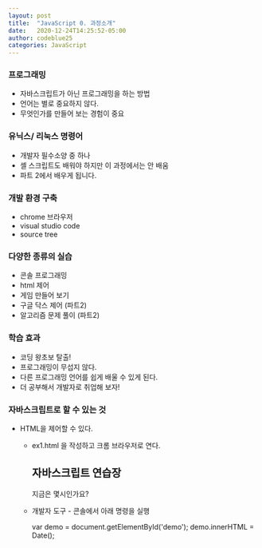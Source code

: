```yaml
---
layout: post
title:  "JavaScript 0. 과정소개"
date:   2020-12-24T14:25:52-05:00
author: codeblue25
categories: JavaScript
---
```


<h3>프로그래밍</h3>

* 자바스크립트가 아닌 프로그래밍을 하는 방법
* 언어는 별로 중요하지 않다.
* 무엇인가를 만들어 보는 경험이 중요


<h3>유닉스/ 리눅스 명령어</h3>

* 개발자 필수소양 중 하나
* 셸 스크립트도 배워야 하지만 이 과정에서는 안 배움
* 파트 2에서 배우게 됩니다.


<h3>개발 환경 구축</h3>

* chrome 브라우저
* visual studio code
* source tree


<h3>다양한 종류의 실습</h3>

* 콘솔 프로그래밍
* html 제어
* 게임 만들어 보기
* 구글 닥스 제어 (파트2)
* 알고리즘 문제 풀이 (파트2)


<h3>학습 효과</h3>

* 코딩 왕초보 탈출!
* 프로그래밍이 무섭지 않다.
* 다른 프로그래밍 언어를 쉽게 배울 수 있게 된다.
* 더 공부해서 개발자로 취업해 보자!


<h3>자바스크립트로 할 수 있는 것</h3>

* HTML을 제어할 수 있다.

  * ex1.html 을 작성하고 크롬 브라우저로 연다.

    <!DOCTYPE html>
    <html>
    <body>
    <h2>자바스크립트 연습장</h2>
    <p id="demo">지금은 몇시인가요?</p>
    </body>
    </html>

  * 개발자 도구 - 콘솔에서 아래 명령을 실행

    var demo = document.getElementById('demo');
    demo.innerHTML = Date();

